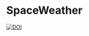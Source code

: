# SpaceWeather
[![DOI](https://zenodo.org/badge/532390774.svg)](https://zenodo.org/badge/latestdoi/532390774)
